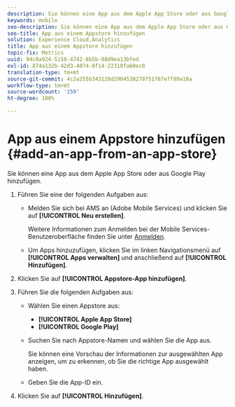 ```yaml
---
description: Sie können eine App aus dem Apple App Store oder aus Google Play hinzufügen.
keywords: mobile
seo-description: Sie können eine App aus dem Apple App Store oder aus Google Play hinzufügen.
seo-title: App aus einem Appstore hinzufügen
solution: Experience Cloud,Analytics
title: App aus einem Appstore hinzufügen
topic-fix: Metrics
uuid: 94c8a924-5156-4742-8b5b-88d9ea13bfed
exl-id: 874a132b-42d3-4074-8f14-22310fa60ec0
translation-type: tm+mt
source-git-commit: 4c2a255b343128d2904530279751767e7f99a10a
workflow-type: tm+mt
source-wordcount: '159'
ht-degree: 100%

---
```


# App aus einem Appstore hinzufügen {#add-an-app-from-an-app-store}

Sie können eine App aus dem Apple App Store oder aus Google Play hinzufügen.

1. Führen Sie eine der folgenden Aufgaben aus:

   * Melden Sie sich bei AMS an (Adobe Mobile Services) und klicken Sie auf **[!UICONTROL Neu erstellen]**.

      Weitere Informationen zum Anmelden bei der Mobile Services-Benutzeroberfläche finden Sie unter [Anmelden](/help/using/gs/gs-signin.md).

   * Um Apps hinzuzufügen, klicken Sie im linken Navigationsmenü auf **[!UICONTROL Apps verwalten]** und anschließend auf **[!UICONTROL Hinzufügen]**.

1. Klicken Sie auf **[!UICONTROL Appstore-App hinzufügen]**.
1. Führen Sie die folgenden Aufgaben aus:

   * Wählen Sie einen Appstore aus:
      * **[!UICONTROL Apple App Store]**
      * **[!UICONTROL Google Play]**
   * Suchen Sie nach Appstore-Namen und wählen Sie die App aus.

      Sie können eine Vorschau der Informationen zur ausgewählten App anzeigen, um zu erkennen, ob Sie die richtige App ausgewählt haben.

   * Geben Sie die App-ID ein.


1. Klicken Sie auf **[!UICONTROL Hinzufügen]**.
